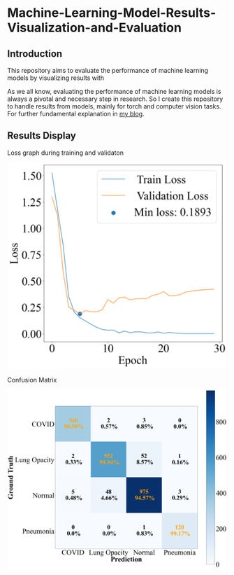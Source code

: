 # Machine-Learning-Model-Results-Visualization-and-Evaluation
## Introduction
This repository aims to evaluate the performance of machine learning models by visualizing results with 
[^1]: Mathematical metrics: recall/sensitivity (R), precision (P), F1 score (F)
[^2]: Class Activation Map (Heat-map-like): Grad-CAM 
[^3]: ...

As we all know, evaluating the performance of machine learning models is always a pivotal and necessary step in research. 
So I create this repository to handle results from models, mainly for torch and computer vision tasks.
For further fundamental explanation in [my blog](https://tychence.wordpress.com/machine-learning-results-evaluation/).

## Results Display
Loss graph during training and validaton

![Loss graph during training and validaton](graphs/Loss_graph_vit.png)

Confusion Matrix

![Confusion Matrix](graphs/confusion_matrix_efficientvit_b3.png)
